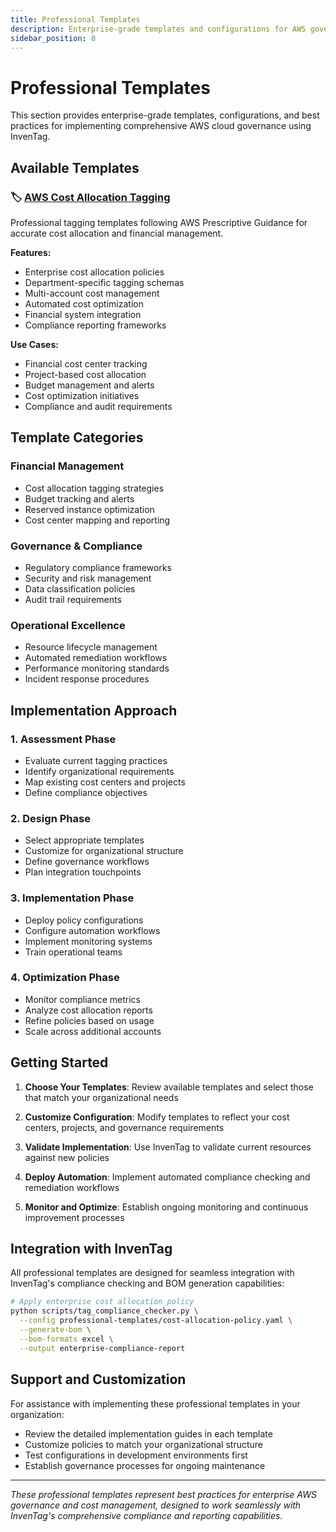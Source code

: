 ```yaml
---
title: Professional Templates
description: Enterprise-grade templates and configurations for AWS governance
sidebar_position: 8
---
```


# Professional Templates

This section provides enterprise-grade templates, configurations, and best practices for implementing comprehensive AWS cloud governance using InvenTag.

## Available Templates

### 🏷️ [AWS Cost Allocation Tagging](./aws-cost-allocation-tagging)
Professional tagging templates following AWS Prescriptive Guidance for accurate cost allocation and financial management.

**Features:**
- Enterprise cost allocation policies
- Department-specific tagging schemas  
- Multi-account cost management
- Automated cost optimization
- Financial system integration
- Compliance reporting frameworks

**Use Cases:**
- Financial cost center tracking
- Project-based cost allocation
- Budget management and alerts  
- Cost optimization initiatives
- Compliance and audit requirements

## Template Categories

### Financial Management
- Cost allocation tagging strategies
- Budget tracking and alerts
- Reserved instance optimization
- Cost center mapping and reporting

### Governance & Compliance
- Regulatory compliance frameworks
- Security and risk management
- Data classification policies
- Audit trail requirements

### Operational Excellence
- Resource lifecycle management
- Automated remediation workflows
- Performance monitoring standards
- Incident response procedures

## Implementation Approach

### 1. Assessment Phase
- Evaluate current tagging practices
- Identify organizational requirements
- Map existing cost centers and projects
- Define compliance objectives

### 2. Design Phase
- Select appropriate templates
- Customize for organizational structure
- Define governance workflows
- Plan integration touchpoints

### 3. Implementation Phase
- Deploy policy configurations
- Configure automation workflows  
- Implement monitoring systems
- Train operational teams

### 4. Optimization Phase
- Monitor compliance metrics
- Analyze cost allocation reports
- Refine policies based on usage
- Scale across additional accounts

## Getting Started

1. **Choose Your Templates**: Review available templates and select those that match your organizational needs

2. **Customize Configuration**: Modify templates to reflect your cost centers, projects, and governance requirements

3. **Validate Implementation**: Use InvenTag to validate current resources against new policies

4. **Deploy Automation**: Implement automated compliance checking and remediation workflows

5. **Monitor and Optimize**: Establish ongoing monitoring and continuous improvement processes

## Integration with InvenTag

All professional templates are designed for seamless integration with InvenTag's compliance checking and BOM generation capabilities:

```bash
# Apply enterprise cost allocation policy
python scripts/tag_compliance_checker.py \
  --config professional-templates/cost-allocation-policy.yaml \
  --generate-bom \
  --bom-formats excel \
  --output enterprise-compliance-report
```

## Support and Customization

For assistance with implementing these professional templates in your organization:

- Review the detailed implementation guides in each template
- Customize policies to match your organizational structure
- Test configurations in development environments first
- Establish governance processes for ongoing maintenance

---

*These professional templates represent best practices for enterprise AWS governance and cost management, designed to work seamlessly with InvenTag's comprehensive compliance and reporting capabilities.*